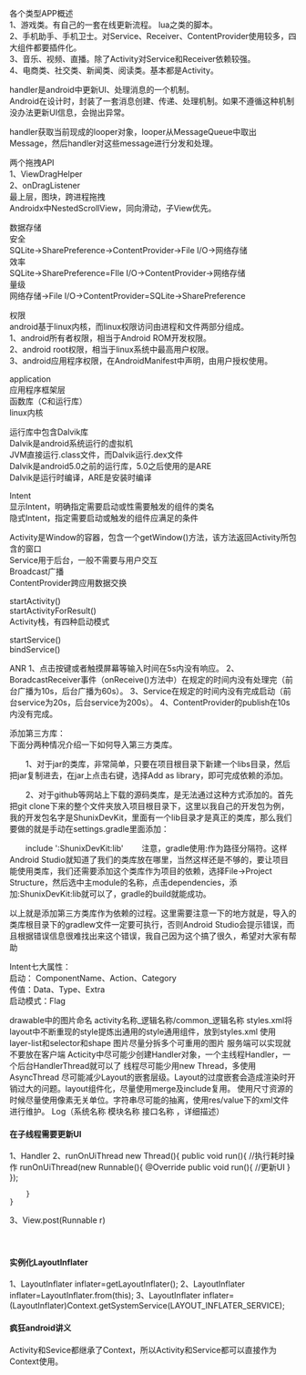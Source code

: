 各个类型APP概述  
1、游戏类。有自己的一套在线更新流程。 lua之类的脚本。   
2、手机助手、手机卫士。对Service、Receiver、ContentProvider使用较多，四大组件都要插件化。  
3、音乐、视频、直播。除了Activity对Service和Receiver依赖较强。  
4、电商类、社交类、新闻类、阅读类。基本都是Activity。



handler是android中更新UI、处理消息的一个机制。  
	Android在设计时，封装了一套消息创建、传递、处理机制。如果不遵循这种机制没办法更新UI信息，会抛出异常。  

handler获取当前现成的looper对象，looper从MessageQueue中取出Message，然后handler对这些message进行分发和处理。

两个拖拽API  
1、ViewDragHelper    
2、onDragListener  
    最上层，图块，跨进程拖拽   
Androidx中NestedScrollView，同向滑动，子View优先。



数据存储  
安全  
SQLite->SharePreference->ContentProvider->File I/O->网络存储  
效率  
SQLite->SharePreference=FIle I/O->ContentProvider->网络存储  
量级  
网络存储->File I/O->ContentProvider=SQLite->SharePreference  

权限  
android基于linux内核，而linux权限访问由进程和文件两部分组成。  
1、android所有者权限，相当于Android ROM开发权限。  
2、android root权限，相当于linux系统中最高用户权限。  
3、android应用程序权限，在AndroidManifest中声明，由用户授权使用。



application  
应用程序框架层  
函数库（C和运行库）  
linux内核  


运行库中包含Dalvik库  
Dalvik是android系统运行的虚拟机  
JVM直接运行.class文件，而Dalvik运行.dex文件  
Dalvik是android5.0之前的运行库，5.0之后使用的是ARE  
Dalvik是运行时编译，ARE是安装时编译  

Intent  
显示Intent，明确指定需要启动或性需要触发的组件的类名  
隐式Intent，指定需要启动或触发的组件应满足的条件  


Activity是Window的容器，包含一个getWindow()方法，该方法返回Activity所包含的窗口  
Service用于后台，一般不需要与用户交互  
Broadcast广播  
ContentProvider跨应用数据交换



startActivity()  
startActivityForResult()  
Activity栈，有四种启动模式  


startService()  
bindService()





ANR
1、点击按键或者触摸屏幕等输入时间在5s内没有响应。
2、BoradcastReceiver事件（onReceive()方法中）在规定的时间内没有处理完（前台广播为10s，后台广播为60s）。
3、Service在规定的时间内没有完成启动（前台service为20s，后台service为200s）。
4、ContentProvider的publish在10s内没有完成。




添加第三方库：  
下面分两种情况介绍一下如何导入第三方类库。

　　1、对于jar的类库，非常简单，只要在项目根目录下新建一个libs目录，然后把jar复制进去，在jar上点击右键，选择Add as library，即可完成依赖的添加。

　　2、对于github等网站上下载的源码类库，是无法通过这种方式添加的。首先把git clone下来的整个文件夹放入项目根目录下，这里以我自己的开发包为例，我的开发包名字是ShunixDevKit，里面有一个lib目录才是真正的类库，那么我们要做的就是手动在settings.gradle里面添加：

　　include ':ShunixDevKit:lib'
　　注意，gradle使用:作为路径分隔符。这样Android Studio就知道了我们的类库放在哪里，当然这样还是不够的，要让项目能使用类库，我们还需要添加这个类库作为项目的依赖，选择File->Project Structure，然后选中主module的名称，点击dependencies，添加:ShunixDevKit:lib就可以了，gradle的build就能成功。

以上就是添加第三方类库作为依赖的过程。这里需要注意一下的地方就是，导入的类库根目录下的gradlew文件一定要可执行，否则Android Studio会提示错误，而且根据错误信息很难找出来这个错误，我自己因为这个搞了很久，希望对大家有帮助


Intent七大属性：  
启动： ComponentName、Action、Category  
传值：Data、Type、Extra  
启动模式：Flag  


drawable中的图片命名
			activity名称_逻辑名称/common_逻辑名称
		styles.xml将layout中不断重现的style提炼出通用的style通用组件，放到styles.xml
		使用layer-list和selector和shape
		图片尽量分拆多个可重用的图片
		服务端可以实现就不要放在客户端
		Acticity中尽可能少创建Handler对象，一个主线程Handler，一个后台HandlerThread就可以了
		线程尽可能少用new Thread，多使用AsyncThread
		尽可能减少Layout的嵌套层级。Layout的过度嵌套会造成渲染时开销过大的问题。layout组件化，尽量使用merge及include复用。
		使用尺寸资源的时候尽量使用像素无关单位。字符串尽可能的抽离，使用res/value下的xml文件进行维护。 
        Log（系统名称 模块名称 接口名称 ，详细描述）   




#### 在子线程需要更新UI
1、Handler
2、runOnUiThread
	new Thread(){
		public void run(){
			//执行耗时操作
			runOnUiThread(new Runnable(){
				@Override
				public void run(){
					//更新UI
				}
			});
		
		}
	}
3、View.post(Runnable r)

　　



#### 实例化LayoutInflater
1、LayoutInflater inflater=getLayoutInflater();
2、LayoutInflater inflater=LayoutInflater.from(this);
3、LayoutInflater inflater=(LayoutInflater)Context.getSystemService(LAYOUT_INFLATER_SERVICE);



#### 疯狂android讲义
Activity和Sevice都继承了Context，所以Activity和Service都可以直接作为Context使用。  

